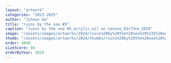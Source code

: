 ```yaml
---
layout: "artwork"
categories: "2023-2025"
author: "Jihoon Ha"
title: "ruins by the sea #5"
caption: "ruins by the sea #5_acrylic,oil on canvas_61×73㎝_2024"
image: "/assets/images/artworks/2024/ruins%20by%20the%20sea%20%235%20acrylic%2Coil%20on%20canvas%2061x73cm%202024.jpg"
thumb: "/assets/images/artworks/2024/thumbs/ruins%20by%20the%20sea%20%235%20acrylic%2Coil%20on%20canvas%2061x73cm%202024.jpg"
order: 4840
sizeScore: 04
orderByYear: 2024
---
```

